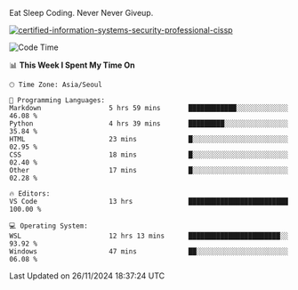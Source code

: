 Eat Sleep Coding.
Never Never Giveup.

[![certified-information-systems-security-professional-cissp](https://user-images.githubusercontent.com/44606727/157613689-acd84ec6-5f8f-4e79-89d9-a8d51f033634.png)](https://www.credly.com/badges/f394a010-85a0-450b-9136-8043af01d71c/public_url)

<!--START_SECTION:waka-->
![Code Time](http://img.shields.io/badge/Code%20Time-3%2C591%20hrs%2048%20mins-blue)

📊 **This Week I Spent My Time On** 

```text
🕑︎ Time Zone: Asia/Seoul

💬 Programming Languages: 
Markdown                 5 hrs 59 mins       ████████████░░░░░░░░░░░░░   46.08 % 
Python                   4 hrs 39 mins       █████████░░░░░░░░░░░░░░░░   35.84 % 
HTML                     23 mins             █░░░░░░░░░░░░░░░░░░░░░░░░   02.95 % 
CSS                      18 mins             █░░░░░░░░░░░░░░░░░░░░░░░░   02.40 % 
Other                    17 mins             █░░░░░░░░░░░░░░░░░░░░░░░░   02.28 % 

🔥 Editors: 
VS Code                  13 hrs              █████████████████████████   100.00 % 

💻 Operating System: 
WSL                      12 hrs 13 mins      ███████████████████████░░   93.92 % 
Windows                  47 mins             ██░░░░░░░░░░░░░░░░░░░░░░░   06.08 % 
```


 Last Updated on 26/11/2024 18:37:24 UTC
<!--END_SECTION:waka-->
